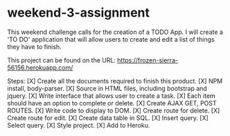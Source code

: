 # weekend-3-assignment

This weekend challenge calls for the creation of a TODO App. I will create a 'TO DO' application that will allow users to create and edit a list of things they have to finish.

This project can be found on the URL: https://frozen-sierra-56156.herokuapp.com/

Steps:
[X] Create all the documents required to finish this product.
[X] NPM install, body-parser.
[X] Source in HTML files, including bootstrap and jquery.
[X] Write interface that allows user to create a task.
[X] Each item should have an option to complete or delete.
[X] Create AJAX GET, POST ROUTES.
[X] Write code to display to DOM.
[X] Create route for delete.
[X] Create route for edit.
[X] Create data table in SQL.
[X] Insert query.
[X] Select query.
[X] Style project.
[X] Add to Heroku.